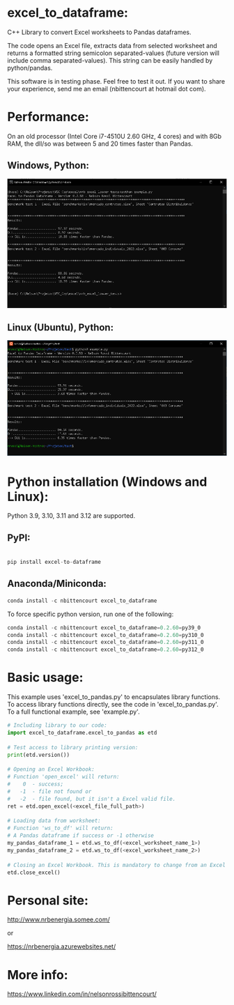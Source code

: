 # excel_to_dataframe:
C++ Library to convert Excel worksheets to Pandas dataframes.

The code opens an Excel file, extracts data from selected worksheet and returns a formatted string semicolon separated-values 
(future version will include comma separated-values). This string can be easily handled by python/pandas.

This software is in testing phase. Feel free to test it out. If you want to share your experience, send me an email (nbittencourt at hotmail dot com).

# Performance:
On an old processor (Intel Core i7-4510U 2.60 GHz, 4 cores) and with 8Gb RAM, the dll/so was between 5 and 20 times faster than Pandas.

## Windows, Python:

<img src="images/perf_windows_python.png" width="800"> 

## Linux (Ubuntu), Python:

<img src="images/perf_linux_python.png" width="800">


# Python installation (Windows and Linux):

Python 3.9, 3.10, 3.11 and 3.12 are supported.

## PyPI:
```Python

pip install excel-to-dataframe


```

## Anaconda/Miniconda:
```Python
conda install -c nbittencourt excel_to_dataframe
```

To force specific python version, run one of the following:
```Python
conda install -c nbittencourt excel_to_dataframe=0.2.60=py39_0
conda install -c nbittencourt excel_to_dataframe=0.2.60=py310_0
conda install -c nbittencourt excel_to_dataframe=0.2.60=py311_0
conda install -c nbittencourt excel_to_dataframe=0.2.60=py312_0
```

# Basic usage:

This example uses 'excel_to_pandas.py' to encapsulates library functions. 
To access library functions directly, see the code in 'excel_to_pandas.py'.
To a full functional example, see 'example.py'.


```Python
# Including library to our code:
import excel_to_dataframe.excel_to_pandas as etd   

# Test access to library printing version:
print(etd.version())

# Opening an Excel Workbook:
# Function 'open_excel' will return:
# 	 0 	- success;
#   -1 	- file not found or
#   -2 	- file found, but it isn't a Excel valid file.
ret = etd.open_excel(<excel_file_full_path>) 

# Loading data from worksheet:
# Function 'ws_to_df' will return:
# A Pandas dataframe if success or -1 otherwise
my_pandas_dataframe_1 = etd.ws_to_df(<excel_worksheet_name_1>) 
my_pandas_dataframe_2 = etd.ws_to_df(<excel_worksheet_name_2>) 

# Closing an Excel Workbook. This is mandatory to change from an Excel File to another.
etd.close_excel()

```

# Personal site:
http://www.nrbenergia.somee.com/  

or

https://nrbenergia.azurewebsites.net/

# More info:
https://www.linkedin.com/in/nelsonrossibittencourt/
